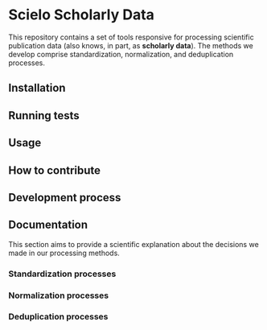 # Scielo Scholarly Data
This repository contains a set of tools responsive for processing scientific publication data (also knows, in part, as **scholarly data**). The methods we develop comprise standardization, normalization, and deduplication processes.

## Installation

## Running tests

## Usage

## How to contribute

## Development process

## Documentation
This section aims to provide a scientific explanation about the decisions we made in our processing methods.

### Standardization processes

### Normalization processes

### Deduplication processes
